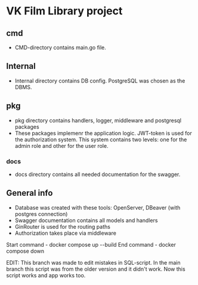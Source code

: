 ﻿# VK Film Library project

## cmd

- CMD-directory contains main.go file.

## Internal

- Internal directory contains DB config. PostgreSQL was chosen as the DBMS.

## pkg

- pkg directory contains handlers, logger, middleware and postgresql packages
- These packages implemenr the application logic. JWT-token is used for the authorization system. This system contains two levels: one for the admin role and other for the user role. 

### docs

- docs directory contains all needed documentation for the swagger.

## General info

- Database was created with these tools: OpenServer, DBeaver (with postgres connection)
- Swagger documentation contains all models and handlers
- GinRouter is used for the routing paths
- Authorization takes place via middleware
 
Start command - docker compose up --build
End command - docker compose down

EDIT: This branch was made to edit mistakes in SQL-script. In the main branch this script was from the older version and it didn't work. Now this script works and app works too. 
